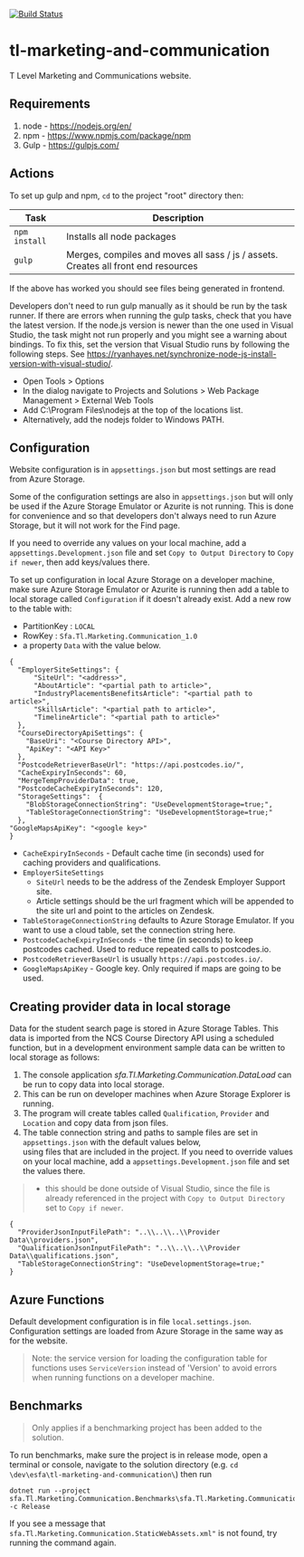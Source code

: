 [![Build Status](https://dev.azure.com/dfe-ssp/S126-Tlevelservice/_apis/build/status/S126-TL/Marketing%20%26%20Communication/tl-marketing-and-communication?repoName=SkillsFundingAgency%2Ftl-marketing-and-communication&branchName=master)](https://dev.azure.com/dfe-ssp/S126-Tlevelservice/_build/latest?definitionId=281&repoName=SkillsFundingAgency%2Ftl-marketing-and-communication&branchName=master)

# tl-marketing-and-communication

T Level Marketing and Communications website.


## Requirements 

1. node - https://nodejs.org/en/
2. npm - https://www.npmjs.com/package/npm
3. Gulp - https://gulpjs.com/


## Actions

To set up gulp and npm, `cd` to the project "root" directory then:

|Task|Description|
|----|-----------|
| `npm install` | Installs all node packages |
| `gulp` | Merges, compiles and moves all sass / js / assets. Creates all front end resources |

If the above has worked you should see files being generated in frontend.

Developers don't need to run gulp manually as it should be run by the task runner. If there are errors when running the gulp tasks, check that you have the latest version.
If the node.js version is newer than the one used in Visual Studio, the task might not run properly and you might see a warning about bindings.
To fix this, set the version that Visual Studio runs by following the following steps. See https://ryanhayes.net/synchronize-node-js-install-version-with-visual-studio/.
* Open Tools > Options
* In the dialog navigate to Projects and Solutions > Web Package Management > External Web Tools 
* Add C:\Program Files\nodejs at the top of the locations list.
* Alternatively, add the nodejs folder to Windows PATH.


## Configuration

Website configuration is in `appsettings.json` but most settings are read from Azure Storage.

Some of the configuration settings are also in `appsettings.json` but will only be used if the Azure Storage Emulator or Azurite is not running. This is done for convenience and so that developers don't always need to run Azure Storage, but it will not work for the Find page.

If you need to override any values on your local machine, add a `appsettings.Development.json` file and set `Copy to Output Directory` to `Copy if newer`, then add keys/values there.

To set up configuration in local Azure Storage on a developer machine, make sure Azure Storage Emulator or Azurite is running then add a table to local storage called `Configuration` if it doesn't already exist.
Add a new row to the table with:

- PartitionKey : `LOCAL`
- RowKey : `Sfa.Tl.Marketing.Communication_1.0`
- a property `Data` with the value below.

```
{
  "EmployerSiteSettings": {
      "SiteUrl": "<address>",
      "AboutArticle": "<partial path to article>",
      "IndustryPlacementsBenefitsArticle": "<partial path to article>",
      "SkillsArticle": "<partial path to article>",
      "TimelineArticle": "<partial path to article>"
  },
  "CourseDirectoryApiSettings": {
    "BaseUri": "<Course Directory API>",
    "ApiKey": "<API Key>"
  },
  "PostcodeRetrieverBaseUrl": "https://api.postcodes.io/",
  "CacheExpiryInSeconds": 60,
  "MergeTempProviderData": true,
  "PostcodeCacheExpiryInSeconds": 120,
  "StorageSettings":  {
    "BlobStorageConnectionString": "UseDevelopmentStorage=true;",
    "TableStorageConnectionString": "UseDevelopmentStorage=true;"
  },
"GoogleMapsApiKey": "<google key>"
}
```

- `CacheExpiryInSeconds` - Default cache time (in seconds) used for caching providers and qualifications.
- `EmployerSiteSettings` 
  - `SiteUrl` needs to be the address of the Zendesk Employer Support site.
  - Article settings should be the url fragment which will be appended to the site url and point to the articles on Zendesk. 
- `TableStorageConnectionString` defaults to Azure Storage Emulator. If you want to use a cloud table, set the connection string here.
- `PostcodeCacheExpiryInSeconds` - the time (in seconds) to keep postcodes cached. Used to reduce repeated calls to postcodes.io.
- `PostcodeRetrieverBaseUrl` is usually `https://api.postcodes.io/`.
- `GoogleMapsApiKey` - Google key. Only required if maps are going to be used.


## Creating provider data in local storage

Data for the student search page is stored in Azure Storage Tables. 
This data is imported from the NCS Course Directory API using a scheduled function, but in a development environment sample data can be written to local storage as follows:

1. The console application *sfa.Tl.Marketing.Communication.DataLoad* can be run to copy data into local storage. 
2. This can be run on developer machines when Azure Storage Explorer is running.
3. The program will create tables called `Qualification`, `Provider` and `Location` and copy data from json files.
4. The table connection string and paths to sample files are set in `appsettings.json` with the default values below,     
   using files that are included in the project.
   If you need to override values on your local machine, add a `appsettings.Development.json` file and set the values there.
>- this should be done outside of Visual Studio, since the file is already referenced in the project with `Copy to Output Directory` set to `Copy if newer`.

```
{
  "ProviderJsonInputFilePath": "..\\..\\..\\Provider Data\\providers.json",
  "QualificationJsonInputFilePath": "..\\..\\..\\Provider Data\\qualifications.json",
  "TableStorageConnectionString": "UseDevelopmentStorage=true;"
}
```

## Azure Functions

Default development configuration is in file `local.settings.json`. Configuration settings are loaded from Azure Storage in the same way as for the website.

> Note: the service version for loading the configuration table for functions uses `ServiceVersion` instead of 'Version' to avoid errors when running functions on a developer machine.


## Benchmarks

> Only applies if a benchmarking project has been added to the solution.

To run benchmarks, make sure the project is in release mode, open a terminal or console, 
navigate to the solution directory (e.g. `cd \dev\esfa\tl-marketing-and-communication\`) 
then run
```
dotnet run --project sfa.Tl.Marketing.Communication.Benchmarks\sfa.Tl.Marketing.Communication.Benchmarks.csproj -c Release
```

If you see a message that `sfa.Tl.Marketing.Communication.StaticWebAssets.xml"` is not found, try running the command again.


